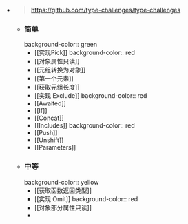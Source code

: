 - > https://github.com/type-challenges/type-challenges
	- ### 简单
	  background-color:: green
		- [[实现Pick]]
		  background-color:: red
		- [[对象属性只读]]
		- [[元组转换为对象]]
		- [[第一个元素]]
		- [[获取元组长度]]
		- [[实现 Exclude]]
		  background-color:: red
		- [[Awaited]]
		- [[If]]
		- [[Concat]]
		- [[Includes]]
		  background-color:: red
		- [[Push]]
		- [[Unshift]]
		- [[Parameters]]
	- ### 中等
	  background-color:: yellow
		- [[获取函数返回类型]]
		- [[实现 Omit]]
		  background-color:: red
		- [[对象部分属性只读]]
		-